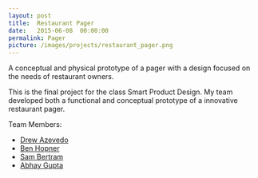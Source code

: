 ```yaml
---
layout: post
title:  Restaurant Pager
date:   2015-06-08  00:00:00
permalink: Pager
picture: /images/projects/restaurant_pager.png
---
```


A conceptual and physical prototype of a pager with a design focused on the needs of restaurant owners. 


 This is the final project for the class Smart Product Design. My team developed both a functional and conceptual prototype of a innovative restaurant pager.

Team Members:
<ul>
    <li> <a href="https://www.linkedin.com/in/drewazevedo/">Drew Azevedo</a></li>
    <li> <a href="https://www.linkedin.com/in/benhopner/">Ben Hopner</a></li>
    <li> <a href="https://www.linkedin.com/in/samuelbertram/">Sam Bertram</a></li>
    <li> <a href="https://www.linkedin.com/in/abgup/">Abhay Gupta</a></li>
</ul>


<!--
Does this even work?

slim is a simple and beautiful jekyll theme, it has only the essential functions
so that you can concentrate on the content of your blog.

Now, let's have a glance at the basic styles: [link](http://github.com/syaning/vida),
**strong**, *italic*, <del>deletion</del>, <ins>insertion</ins>.

<hr>

# Header 1

## Header 2

### Header 3

#### Header 4

##### Header 5

###### Header 6

- list item 1
- list item 2
- list item 3

1. list item 1
2. list item 2
3. list item 3

> Lorem ipsum dolor sit amet, consectetur adipisicing elit, sed do eiusmod tempor incididunt ut labore et dolore magna aliqua. Ut enim ad minim veniam, quis nostrud exercitation ullamco laboris nisi ut aliquip ex ea commodo consequat. Duis aute irure dolor in reprehenderit in voluptate velit esse cillum dolore eu fugiat nulla pariatur. Excepteur sint occaecat cupidatat non proident, sunt in culpa qui officia deserunt mollit anim id est laborum.

![]({{site.baseurl}}/images/image.png)

<table>
    <thead>
        <tr>
            <th>Name</th>
            <th>Age</th>
            <th>Fruit</th>
        </tr>
    </thead>
    <tbody>
        <tr>
            <td>Alex</td>
            <td>22</td>
            <td>Apple</td>
        </tr>
        <tr>
            <td>Bran</td>
            <td>20</td>
            <td>Orange</td>
        </tr>
        <tr>
            <td>Mike</td>
            <td>21</td>
            <td>Waltermelon</td>
        </tr>
    </tbody>
</table>

```javascript
// index.js
var arr = [1, 2, 3, 4, 5];
var b = arr.map(x => x * x);
console.log(b);
```
-->
